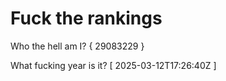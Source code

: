 # Fuck the rankings

Who the hell am I?
{ 29083229 }

What fucking year is it?
[ 2025-03-12T17:26:40Z ]
